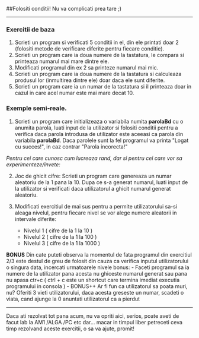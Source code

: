 ##Folositi conditii! 
Nu va complicati prea tare ;)

---

### Exercitii de baza
1. Scrieti un program si verificati 5 conditii in el, din ele printati doar 2 (folositi metode de verificare diferite pentru fiecare conditie).
2. Scrieti un program care ia doua numere de la tastatura, le compara si printeaza numarul mai mare dintre ele.
3. Modificati programul din ex 2 sa printeze numarul mai mic.
4. Scrieti un program care ia doua numere de la tastatura si calculeaza produsul lor (inmultirea dintre ele) doar daca ele sunt diferite.
4. Scrieti un program care ia un numar de la tastatura si il printeaza doar in cazul in care acel numar este mai mare decat 10.

### Exemple semi-reale.
1. Scrieti un program care initializeaza o variabila numita __parolaBd__ cu o anumita parola, luati input de la utilizator si folositi conditii pentru a verifica daca parola introdusa de utilizator este aceeasi ca parola din variabila __parolaBd__. Daca parolele sunt la fel programul va printa "Logat cu succes!", in caz contrar "Parola incorecta!"

*Pentru cei care cunosc cum lucreaza rand, dar si pentru cei care vor sa experimenteze/invete:*

2. Joc de ghicit cifre:
    Scrieti un program care genereaza un numar aleatoriu de la 1 pana la 10. Dupa ce s-a generat numarul, luati input de la utilizator si verificati daca utilizatorul a ghicit numarul generat aleatoriu.
    
3. Modificati exercitiul de mai sus pentru a permite utilizatorului sa-si aleaga nivelul, pentru fiecare nivel se vor alege numere aleatorii in intervale diferite:
    - Nivelul 1 ( cifre de la 1 la 10 )
    - Nivelul 2 ( cifre de la 1 la 100 )
    - Nivelul 3 ( cifre de la 1 la 1000 )

**BONUS** Din cate puteti observa la momentul de fata programul din exercitiul 2/3 este destul de greu de folosit din cauza ca verifica inputul utilizatorului o singura data, incercati urmatoarele nivele bonus:
    - Faceti programul sa ia numere de la utilizator pana acesta nu ghiceste numarul generat sau pana nu apasa ctr+c ( ctrl + c este un shortcut care termina imediat executia programului in consola )
    - BONUS++ Ar fi fun ca utilizatorul sa poata muri, nu? Oferiti 3 vieti utilizatorului, daca acesta greseste un numar, scadeti o viata, cand ajunge la 0 anuntati utilizatorul ca a pierdut

---
Daca ati rezolvat tot pana acum, nu va opriti aici, serios, poate aveti de facut lab la AM1 /ALGA /PC etc dar... macar in timpul liber petreceti ceva timp rezolvand aceste exercitii, o sa va ajute, promit!